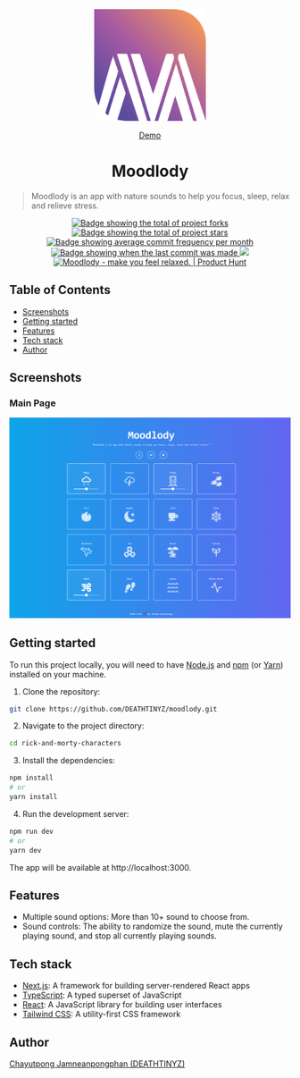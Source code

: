 <div align="center" id="top">
<img src='/public/assets/moodlody.png' width='200'/>

<a href="https://moodlody.vercel.app/">Demo</a>

</div>

<div align="center">
  <h1>Moodlody</h1>
</div>

> Moodlody is an app with nature sounds to help you focus, sleep, relax and relieve stress.

<p align="center">
  <a href="https://github.com/DEATHTINYZ/moodlody/fork" target="_blank">
    <img src="https://img.shields.io/github/forks/DEATHTINYZ/moodlody?" alt="Badge showing the total of project forks"/>
  </a>

  <a href="https://github.com/DEATHTINYZ/moodlody/stargazers" target="_blank">
    <img src="https://img.shields.io/github/stars/DEATHTINYZ/moodlody?" alt="Badge showing the total of project stars"/>
  </a>

  <a href="https://github.com/DEATHTINYZ/moodlody/commits/main" target="_blank">
    <img src="https://img.shields.io/github/commit-activity/m/DEATHTINYZ/moodlody?" alt="Badge showing average commit frequency per month"/>
  </a>

  <a href="https://github.com/DEATHTINYZ/moodlody/commits/main" target="_blank">
    <img src="https://img.shields.io/github/last-commit/DEATHTINYZ/moodlody?" alt="Badge showing when the last commit was made"/>
  </a>

  <img src='https://wakatime.com/badge/user/59564192-3b33-4d25-b612-a7ef7bd0c4d7/project/465c8a05-e8a0-4214-b1c4-9ab2b086bc19.svg' />
  <a href="https://www.producthunt.com/posts/moodlody?utm_source=badge-featured&utm_medium=badge&utm_souce=badge-moodlody"
  target="_blank"
  rel="noreferrer">
    <img src="https://api.producthunt.com/widgets/embed-image/v1/featured.svg?post_id=376855&theme=light" alt="Moodlody - make&#0032;you&#0032;feel&#0032;relaxed&#0046; | Product Hunt" className="w-[250px] h-[54px]"/>
  </a>
</p>

## Table of Contents

- [Screenshots](#screenshots)
- [Getting started](#getting-started)
- [Features](#features)
- [Tech stack](#tech-stack)
- [Author](#author)

## Screenshots

### Main Page

![Example screenshot](/public/assets/example-1.png)

## Getting started

To run this project locally, you will need to have [Node.js](https://nodejs.org/en/) and [npm](https://www.npmjs.com/) (or [Yarn](https://yarnpkg.com/)) installed on your machine.

1. Clone the repository:

```bash
git clone https://github.com/DEATHTINYZ/moodlody.git
```

2. Navigate to the project directory:

```bash
cd rick-and-morty-characters
```

3. Install the dependencies:

```bash
npm install
# or
yarn install
```

4. Run the development server:

```bash
npm run dev
# or
yarn dev
```

The app will be available at http://localhost:3000.

## Features

- Multiple sound options: More than 10+ sound to choose from.
- Sound controls: The ability to randomize the sound, mute the currently playing sound, and stop all currently playing sounds.

## Tech stack

- [Next.js](https://nextjs.org/): A framework for building server-rendered React apps
- [TypeScript](https://www.typescriptlang.org/): A typed superset of JavaScript
- [React](https://reactjs.org/): A JavaScript library for building user interfaces
- [Tailwind CSS](https://tailwindcss.com/): A utility-first CSS framework

## Author

[Chayutpong Jamneanpongphan (DEATHTINYZ)](https://www.instagram.com/ur.ddream/)

